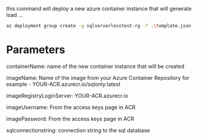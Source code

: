 this command will deploy a new azure container instance that will generate load ... 


```bash
az deployment group create -g sqlserverlesstest-rg -f .\template.json -p containerName='<name of the new azure container instance>' imageName='name of the image from ACR' imageRegistryLoginServer='from ACR' imageUsername='admin username form ACR' imagePassword='password from ACR=' sqlconnectionstring='yourconnectionstring'
```

# Parameters
containerName: name of the new container instance that will be created

imageName: Name of the image from your Azure Container Repository for example - YOUR-ACR.azurecr.io/sqlonly:latest

imageRegistryLoginServer: YOUR-ACR.azurecr.io

imageUsername: From the access keys page in ACR

imagePassword: From the access keys page in ACR

sqlconnectionstring: connection string to the sql database

